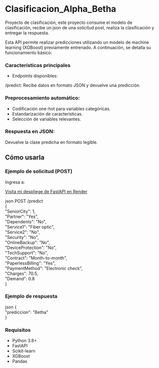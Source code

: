 # Clasificacion_Alpha_Betha
Proyecto de clasificación, este proyecto consume el modelo de clasificación, recibe un json de una solicitud post, realiza la clasificación y entregar la respuesta. 

Esta API permite realizar predicciones utilizando un modelo de machine learning (XGBoost) previamente entrenado. A continuación, se detalla su funcionamiento básico:

### Características principales
* Endpoints disponibles:

/predict: Recibe datos en formato JSON y devuelve una predicción.

### Preprocesamiento automático:

* Codificación one-hot para variables categóricas.
* Estandarización de características.
* Selección de variables relevantes.

### Respuesta en JSON:

Devuelve la clase predicha en formato legible.

## Cómo usarla
### Ejemplo de solicitud (POST)

Ingresa a:

[Visita mi despliege de FastAPI en Render](https://clasificacion-alpha-betha.onrender.com/docs#/default/predict_predict_post)

json
POST /predict  
{  
    "SeniorCity": 1,  
    "Partner": "Yes",  
    "Dependents": "No",  
    "Service1": "Fiber optic",  
    "Service2": "No",  
    "Security": "No",  
    "OnlineBackup": "No",  
    "DeviceProtection": "No",  
    "TechSupport": "No",  
    "Contract": "Month-to-month",  
    "PaperlessBilling": "Yes",  
    "PaymentMethod": "Electronic check",  
    "Charges": 70.5,  
    "Demand": 0.8  
}  
### Ejemplo de respuesta
json
{  
    "prediccion": "Betha"  
}  
### Requisitos
* Python 3.8+
* FastAPI
* Scikit-learn
* XGBoost
* Pandas

